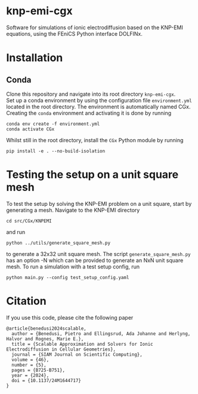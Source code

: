 # knp-emi-cgx
Software for simulations of ionic electrodiffusion based on the KNP-EMI equations, using the FEniCS Python interface DOLFINx.

# Installation
## Conda
Clone this repository and navigate into its root directory `knp-emi-cgx`. <br>
Set up a conda environment by using the configuration file `environment.yml` located in the root directory. The environment is automatically named CGx. Creating the `conda` environment and activating it is done by running <br> 
```
conda env create -f environment.yml
conda activate CGx
```

Whilst still in the root directory, install the `CGx` Python module by running

```
pip install -e . --no-build-isolation
```

# Testing the setup on a unit square mesh
To test the setup by solving the KNP-EMI problem on a unit square, start by generating a mesh. Navigate to the KNP-EMI directory
```
cd src/CGx/KNPEMI
```
and run
```
python ../utils/generate_square_mesh.py
```
to generate a 32x32 unit square mesh. The script `generate_square_mesh.py` has an option -N which can be provided to generate an NxN unit square mesh.
To run a simulation with a test setup config, run
```
python main.py --config test_setup_config.yaml
```

# Citation
If you use this code, please cite the following paper
```
@article{benedusi2024scalable,
  author = {Benedusi, Pietro and Ellingsrud, Ada Johanne and Herlyng, Halvor and Rognes, Marie E.},
  title = {Scalable Approximation and Solvers for Ionic Electrodiffusion in Cellular Geometries},
  journal = {SIAM Journal on Scientific Computing},
  volume = {46},
  number = {5},
  pages = {B725-B751},
  year = {2024},
  doi = {10.1137/24M1644717}
}
```
